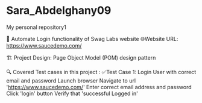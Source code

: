# Sara_Abdelghany09
My personal repository1

📌 Automate Login functionality of Swag Labs website
🌐Website URL: https://www.saucedemo.com/

🏗️ Project Design:
Page Object Model (POM) design pattern

🔍️ Covered Test cases in this project :
✅Test Case 1: Login User with correct email and password
Launch browser
Navigate to url 'https://www.saucedemo.com/'
Enter correct email address and password
Click 'login' button
Verify that 'successful Logged in'


